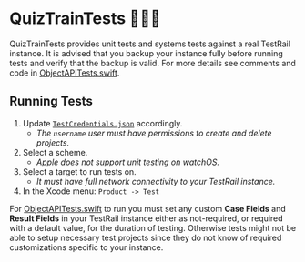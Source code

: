 # QuizTrainTests 📝🚆✅

QuizTrainTests provides unit tests and systems tests against a real TestRail instance. It is advised that you backup your instance fully before running tests and verify that the backup is valid. For more details see comments and code in [ObjectAPITests.swift](Network/ObjectAPITests.swift).

## Running Tests

1. Update [`TestCredentials.json`](Testing%20Misc/TestCredentials.json) accordingly.
    - *The `username` user must have permissions to create and delete projects.*
2. Select a scheme.
    - *Apple does not support unit testing on watchOS.*
3. Select a  target to run tests on.
    - *It must have full network connectivity to your TestRail instance.*
4. In the Xcode menu: `Product -> Test`

For [ObjectAPITests.swift](Network/ObjectAPITests.swift) to run you must set any custom **Case Fields** and **Result Fields** in your TestRail instance either as not-required, or required with a default value, for the duration of testing. Otherwise tests might not be able to setup necessary test projects since they do not know of required customizations specific to your instance.
